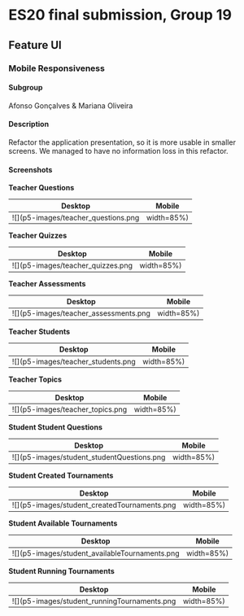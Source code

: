 # ES20 final submission, Group 19

## Feature UI

### Mobile Responsiveness

#### Subgroup
Afonso Gonçalves & Mariana Oliveira

#### Description
Refactor the application presentation, so it is more usable in smaller screens. We managed to have no information loss in this refactor.

#### Screenshots

**Teacher Questions**

Desktop                              |  Mobile
:-----------------------------------:|:-----------------------------------:
![](p5-images/teacher_questions.png | width=85%) | ![](p5-images/teacher_questions_mobile.png)

**Teacher Quizzes**

Desktop                              |  Mobile
:-----------------------------------:|:-----------------------------------:
![](p5-images/teacher_quizzes.png | width=85%) | ![](p5-images/teacher_quizzes_mobile.png)

**Teacher Assessments**

Desktop                              |  Mobile
:-----------------------------------:|:-----------------------------------:
![](p5-images/teacher_assessments.png | width=85%) | ![](p5-images/teacher_assessments_mobile.png)

**Teacher Students**

Desktop                              |  Mobile
:-----------------------------------:|:-----------------------------------:
![](p5-images/teacher_students.png | width=85%) | ![](p5-images/teacher_students_mobile.png)

**Teacher Topics**

Desktop                              |  Mobile
:-----------------------------------:|:-----------------------------------:
![](p5-images/teacher_topics.png | width=85%) | ![](p5-images/teacher_topics_mobile.png)

**Student Student Questions**

Desktop                              |  Mobile
:-----------------------------------:|:-----------------------------------:
![](p5-images/student_studentQuestions.png | width=85%) | ![](p5-images/student_studentQuestions_mobile.png)

**Student Created Tournaments**

Desktop                              |  Mobile
:-----------------------------------:|:-----------------------------------:
![](p5-images/student_createdTournaments.png | width=85%) | ![](p5-images/student_createdTournaments_mobile.png)

**Student Available Tournaments**

Desktop                              |  Mobile
:-----------------------------------:|:-----------------------------------:
![](p5-images/student_availableTournaments.png | width=85%) | ![](p5-images/student_availableTournaments_mobile.png)

**Student Running Tournaments**

Desktop                              |  Mobile
:-----------------------------------:|:-----------------------------------:
![](p5-images/student_runningTournaments.png | width=85%) | ![](p5-images/student_runningTournaments_mobile.png)
